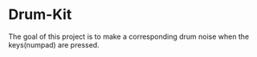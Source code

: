 # Drum-Kit
The goal of this project is to make a corresponding drum noise when the keys(numpad) are pressed.

